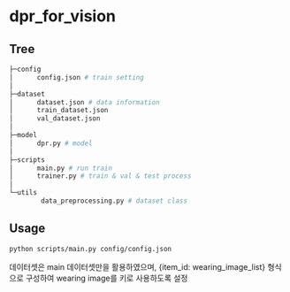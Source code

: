# dpr_for_vision

## Tree
```python
├─config
│      config.json # train setting
│      
├─dataset
│      dataset.json # data information
│      train_dataset.json 
│      val_dataset.json
│      
├─model
│      dpr.py # model
│      
├─scripts
│      main.py # run train
│      trainer.py # train & val & test process
│      
└─utils
        data_preprocessing.py # dataset class
```

## Usage
```.sh
python scripts/main.py config/config.json
```

데이터셋은 main 데이터셋만을 활용하였으며, {item_id: wearing_image_list} 형식으로 구성하여 wearing image를 키로 사용하도록 설정
